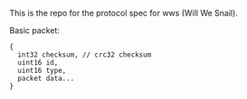 This is the repo for the protocol spec for wws (Will We Snail).

Basic packet:
```
{
  int32 checksum, // crc32 checksum
  uint16 id,
  uint16 type,
  packet data...
}
```
